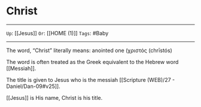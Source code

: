 # Christ

---

`Up`: [[Jesus]] `Or`: [[HOME (1)]] `Tags`: #Baby

---

The word, “Christ” literally means: anointed one (χριστός (chrīstós)

The word is often treated as the Greek equivalent to the Hebrew word [[Messiah]].

The title is given to Jesus who is the messiah [[Scripture (WEB)/27 - Daniel/Dan-09#v25]].

[[Jesus]] is His name, Christ is his title.